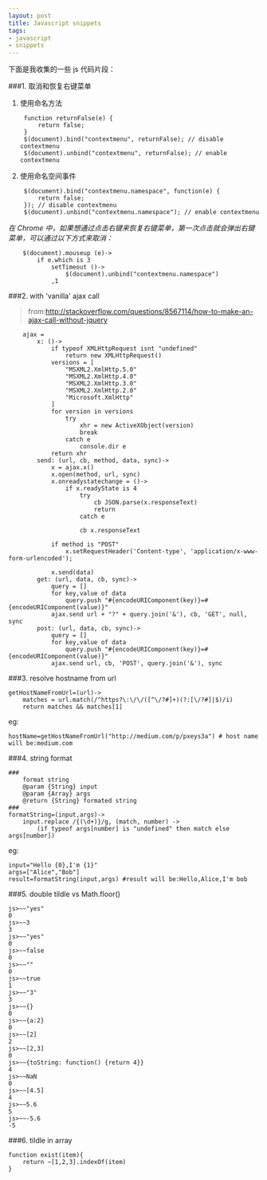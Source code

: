 ```yaml
---
layout: post
title: Javascript snippets
tags:
- javascript
- snippets
---
```


下面是我收集的一些 js 代码片段：

###1. 取消和恢复右键菜单

1. 使用命名方法

		function returnFalse(e) {
			return false;
		}
		$(document).bind("contextmenu", returnFalse); // disable contextmenu
		$(document).unbind("contextmenu", returnFalse); // enable contextmenu

2. 使用命名空间事件

		$(document).bind("contextmenu.namespace", function(e) {		
			return false;
		}); // disable contextmenu
		$(document).unbind("contextmenu.namespace"); // enable contextmenu

*在 Chrome 中，如果想通过点击右键来恢复右键菜单，第一次点击就会弹出右键菜单，可以通过以下方式来取消：*

		$(document).mouseup (e)->
			if e.which is 3
				setTimeout ()->
					$(document).unbind("contextmenu.namespace")
				,1

###2. with 'vanilla' ajax call

>from:<http://stackoverflow.com/questions/8567114/how-to-make-an-ajax-call-without-jquery>

		ajax =
			x: ()->
				if typeof XMLHttpRequest isnt "undefined"
					return new XMLHttpRequest()
				versions = [
					"MSXML2.XmlHttp.5.0"
					"MSXML2.XmlHttp.4.0"
					"MSXML2.XmlHttp.3.0"
					"MSXML2.XmlHttp.2.0"
					"Microsoft.XmlHttp"
				]
				for version in versions
					try
						xhr = new ActiveXObject(version)
						break
					catch e
						console.dir e
				return xhr
			send: (url, cb, method, data, sync)->
				x = ajax.x()
				x.open(method, url, sync)
				x.onreadystatechange = ()->
					if x.readyState is 4
						try
							cb JSON.parse(x.responseText)
							return
						catch e
		
						cb x.responseText
		
				if method is "POST"
					x.setRequestHeader('Content-type', 'application/x-www-form-urlencoded');
		
				x.send(data)
			get: (url, data, cb, sync)->
				query = []
				for key,value of data
					query.push "#{encodeURIComponent(key)}=#{encodeURIComponent(value)}"
				ajax.send url + "?" + query.join('&'), cb, 'GET', null, sync
			post: (url, data, cb, sync)->
				query = []
				for key,value of data
					query.push "#{encodeURIComponent(key)}=#{encodeURIComponent(value)}"
				ajax.send url, cb, 'POST', query.join('&'), sync

###3. resolve hostname from url

	getHostNameFromUrl=(url)->
		matches = url.match(/^https?\:\/\/([^\/?#]+)(?:[\/?#]|$)/i)
		return matches && matches[1]

eg:

	hostName=getHostNameFromUrl("http://medium.com/p/pxeys3a") # host name will be:medium.com

###4. string format

	###
		format string
		@param {String} input
		@param {Array} args 
		@return {String} formated string
	###
	formatString=(input,args)->
		input.replace /{(\d+)}/g, (match, number) ->
			(if typeof args[number] is "undefined" then match else args[number])

eg:

	input="Hello {0},I'm {1}"
	args=["Alice","Bob"]
	result=formatString(input,args) #result will be:Hello,Alice,I'm bob

###5. double tildle vs Math.floor()

	js>~~"yes"
	0
	js>~~3
	3
	js>~~"yes"
	0
	js>~~false
	0
	js>~~""
	0
	js>~~true
	1
	js>~~"3"
	3
	js>~~{}
	0
	js>~~{a:2}
	0
	js>~~[2]
	2
	js>~~[2,3]
	0
	js>~~{toString: function() {return 4}}
	4
	js>~~NaN
	0
	js>~~[4.5]
	4
	js>~~5.6
	5
	js>~~-5.6
	-5

###6. tildle in array

	function exist(item){
		return ~[1,2,3].indexOf(item)
	}
